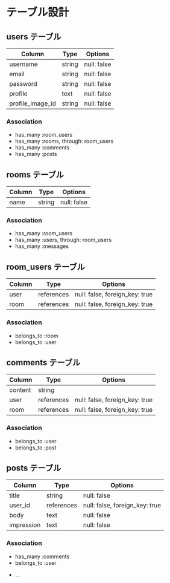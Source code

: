 # テーブル設計

## users テーブル

| Column          | Type       | Options                       |
| --------------- | -----------| ----------------------------- |
| username        | string     | null: false                   |
| email           | string     | null: false                   |
| password        | string     | null: false                   |
| profile         | text       | null: false                   |
| profile_image_id| string     | null: false                   |

### Association
- has_many :room_users
- has_many :rooms, through: room_users
- has_many :comments
- has_many :posts

## rooms テーブル

| Column | Type   | Options     |
| ------ | ------ | ----------- |
| name   | string | null: false |

### Association

- has_many :room_users
- has_many :users, through: room_users
- has_many :messages

## room_users テーブル

| Column | Type       | Options                        |
| ------ | ---------- | ------------------------------ |
| user   | references | null: false, foreign_key: true |
| room   | references | null: false, foreign_key: true |

### Association

- belongs_to :room
- belongs_to :user

## comments テーブル

| Column  | Type       | Options                        |
| ------- | ---------- | ------------------------------ |
| content | string     |                                |
| user    | references | null: false, foreign_key: true |
| room    | references | null: false, foreign_key: true |

### Association

- belongs_to :user
- belongs_to :post

## posts テーブル

| Column      | Type       | Options                        |
| ----------- | ---------- | ------------------------------ |
| title      | string     | null: false                    |
| user_id     | references | null: false, foreign_key: true |
| body        | text       | null: false                    |
| impression  | text       | null: false                    |

### Association

- has_many :comments
- belongs_to :user

* ...
